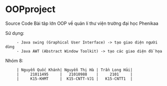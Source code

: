 # OOPproject

Source Code Bài tâp lớn OOP về quản lí thư viện trường đại học Phenikaa

Sử dụng: 

         - Java swing (Graphical User Interface) -> tạo giao diện người dùng 
         - Java AWT (Abstract Window Toolkit) -> tạo các giao diện đồ họa

Nhóm 8: 

         | Nguyễn Quốc Khánh| Nguyễn Thị Hà | Trần Long Hải|
         |     21011495     |   21010988    |     2101     |  
         |     K15-KHMT     |  K15-CNTT-VJ1 |   K15-CNTT1  |
